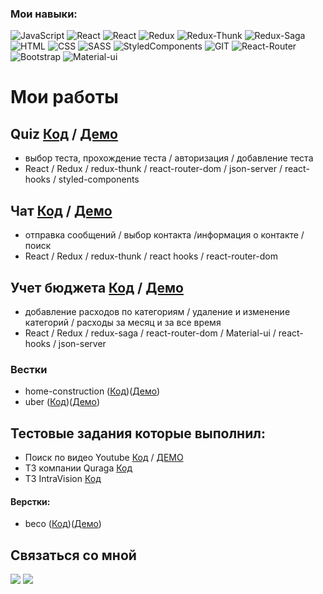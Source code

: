### Мои навыки:
  ![JavaScript](https://img.shields.io/badge/JavaScript-230f39?style=flat-square&logo=javaScript&logoColor=efd81d) 
  ![React](https://img.shields.io/badge/React-230f39?style=flat-square&logo=react&logoColor=5ed3f3) 
  ![React](https://img.shields.io/badge/react--hook--form-230f39?style=flat-square&logo=react&logoColor=5ed3f3) 
  ![Redux](https://img.shields.io/badge/Redux-230f39?style=flat-square&logo=redux&logoColor=7547b8) 
  ![Redux-Thunk](https://img.shields.io/badge/Redux--Thunk-230f39?style=flat-square&logo=Redux&logoColor=ff3929) 
  ![Redux-Saga](https://img.shields.io/badge/Redux--Saga-230f39?style=flat-square&logo=Redux&logoColor=ff3929) 
  ![HTML](https://img.shields.io/badge/HTML-230f39?style=flat-square&logo=HTML5&logoColor=df4a25) 
  ![CSS](https://img.shields.io/badge/CSS-230f39?style=flat-square&logo=CSS3&logoColor=2888ce) 
  ![SASS](https://img.shields.io/badge/SASS/SCSS-230f39?style=flat-square&logo=SaSS3&logoColor=cf649a) 
  ![StyledComponents](https://img.shields.io/badge/styled--components-230f39?style=flat-square&logo=styled-components&logoColor=dc7e85) 
  ![GIT](https://img.shields.io/badge/git-230f39?style=flat-square&logo=git&logoColor=ff3929) 
  ![React-Router](https://img.shields.io/badge/React--Router-230f39?style=flat-square&logo=react-router&logoColor=fb494a) 
  ![Bootstrap](https://img.shields.io/badge/Bootstrap-230f39?style=flat-square&logo=Bootstrap&logoColor=8c57d9) 
  ![Material-ui](https://img.shields.io/badge/Material--ui-230f39?style=flat-square&logo=Material-ui&logoColor=00b0ff) 
  
# Мои работы

## Quiz [Код](https://github.com/Amazaev77/quiz-app) / [Демо](https://shielded-reef-71937.herokuapp.com/)
- выбор теста, прохождение теста / авторизация / добавление теста
- React / Redux / redux-thunk / react-router-dom / json-server / react-hooks / styled-components

## Чат [Код](https://github.com/Amazaev77/new-chat) / [Демо](https://warm-mesa-13617.herokuapp.com/)
- отправка сообщений / выбор контакта /информация о контакте / поиск
- React / Redux / redux-thunk / react hooks / react-router-dom

## Учет бюджета [Код](https://github.com/Amazaev77/budget-app) / [Демо](https://fast-badlands-01492.herokuapp.com/)
- добавление расходов по категориям / удаление и изменение категорий  / расходы за месяц и за все время
- React / Redux / redux-saga / react-router-dom / Material-ui / react-hooks / json-server

### Вестки
- home-construction ([Код](https://github.com/Amazaev77/home-construction))([Демо](https://amazaev77.github.io/home-construction/))
- uber ([Код](https://github.com/Amazaev77/uber))([Демо](https://amazaev77.github.io/Uber/))

## Тестовые задания которые выполнил:
- Поиск по видео Youtube [Код](https://github.com/Amazaev77/youtube-search-app) / [ДЕМО](https://calm-inlet-15460.herokuapp.com/)
- ТЗ компании Quraga [Код](https://github.com/Amazaev77/quraga-test)
- ТЗ IntraVision [Код](https://github.com/Amazaev77/intravision-test)
#### Верстки:
- beco ([Код](https://github.com/Amazaev77/beco))([Демо](https://amazaev77.github.io/beco/))
  
## Связаться со мной

[![](https://img.shields.io/badge/WHATSAPP-25D366?&style=for-the-badge&logo=whatsapp&logoColor=white&&s=250)](https://wa.me/79899231400)
[![](https://img.shields.io/badge/telegram-D14836?color=2CA5E0&style=for-the-badge&logo=telegram&logoColor=white&&s=250)](https://t.me/Amazaev77)


  
  

